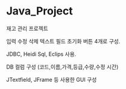 # Java_Project
재고 관리 프로젝트

입력 수정 삭제 텍스트 필드 초기화 버튼 4개로 구성.

JDBC, Heidi Sql, Eclips 사용.

DB 컬럼 구성 (코드,이름,가격,등급,수량,수정 시간)

JTextfield, JFrame 등 사용한 GUI 구성
